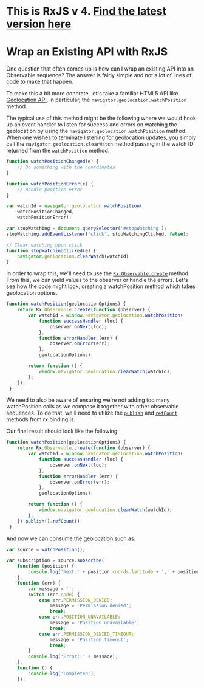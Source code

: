 # This is RxJS v 4. [Find the latest version here](https://github.com/reactivex/rxjs)
# Wrap an Existing API with RxJS

One question that often comes up is how can I wrap an existing API into an Observable sequence?  The answer is fairly simple and not a lot of lines of code to make that happen.

To make this a bit more concrete, let's take a familiar HTML5 API like [Geolocation API](http://dev.w3.org/geo/api/spec-source.html), in particular, the `navigator.geolocation.watchPosition` method.

The typical use of this method might be the following where we would hook up an event handler to listen for success and errors on watching the geolocation by using the `navigator.geolocation.watchPosition` method.  When one wishes to terminate listening for geolocation updates, you simply call the `navigator.geolocation.clearWatch` method passing in the watch ID returned from the `watchPosition` method.

```js
function watchPositionChanged(e) {
	// Do something with the coordinates
}

function watchPositionError(e) {
	// Handle position error
}

var watchId = navigator.geolocation.watchPosition(
	watchPositionChanged,
	watchPositionError);

var stopWatching = document.querySelector('#stopWatching');
stopWatching.addEventListener('click', stopWatchingClicked, false);

// Clear watching upon click
function stopWatchingClicked(e) {
	navigator.geolocation.clearWatch(watchId)
}
```

In order to wrap this, we'll need to use the [`Rx.Observable.create`](https://github.com/Reactive-Extensions/RxJS/blob/master/doc/api/core/observable.md#rxobservablecreatesubscribe) method.  From this, we can yield values to the observer or handle the errors.  Let's see how the code might look, creating a watchPosition method which takes geolocation options.

```js
function watchPosition(geolocationOptions) {
    return Rx.Observable.create(function (observer) {
        var watchId = window.navigator.geolocation.watchPosition(
            function successHandler (loc) {
                observer.onNext(loc);
            },
            function errorHandler (err) {
                observer.onError(err);
            },
            geolocationOptions);

        return function () {
            window.navigator.geolocation.clearWatch(watchId);
        };
    });
 }
```

We need to also be aware of ensuring we're not adding too many watchPosition calls as we compose it together with other observable sequences.  To do that, we'll need to utilize the [`publish`](https://github.com/Reactive-Extensions/RxJS/blob/master/doc/api/core/observable.md#rxobservableprototypepublishselector) and [`refCount`](https://github.com/Reactive-Extensions/RxJS/blob/master/doc/api/core/observable.md#connectableobservableprototyperefcount) methods from rx.binding.js.

Our final result should look like the following:

```js
function watchPosition(geolocationOptions) {
    return Rx.Observable.create(function (observer) {
        var watchId = window.navigator.geolocation.watchPosition(
            function successHandler (loc) {
                observer.onNext(loc);
            },
            function errorHandler (err) {
                observer.onError(err);
            },
            geolocationOptions);

        return function () {
            window.navigator.geolocation.clearWatch(watchId);
        };
    }).publish().refCount();
 }
```

And now we can consume the geolocation such as:

```js
var source = watchPosition();

var subscription = source.subscribe(
    function (position) {
        console.log('Next:' + position.coords.latitude + ',' + position.coords.longitude);
    },
    function (err) {
        var message = '';
        switch (err.code) {
            case err.PERMISSION_DENIED:
                message = 'Permission denied';
                break;
            case err.POSITION_UNAVAILABLE:
                message = 'Position unavailable';
                break;
            case err.PERMISSION_DENIED_TIMEOUT:
                message = 'Position timeout';
                break;
        }
        console.log('Error: ' + message);
    },
    function () {
        console.log('Completed');
    });
```
